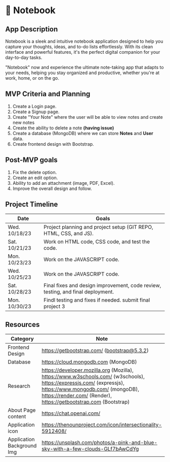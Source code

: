 # 📝 Notebook


## App Description

Notebook is a sleek and intuitive notebook application designed to help you capture your thoughts, ideas, and to-do lists effortlessly. 
With its clean interface and powerful features, it's the perfect digital companion for your day-to-day tasks.

"Notebook" now and experience the ultimate note-taking app that adapts to your needs, helping you stay organized and productive, whether you're at work, home, or on the go.

## MVP Criteria and Planning

1. Create a Login page.
2. Create a Signup page.
3. Create "Your Note" where the user will be able to view notes and create new notes
4. Create the ability to delete a note **(having issue)**
5. Create a database (MongoDB) where we can store **Notes** and **User** data.
6. Create frontend design with Bootstrap.

## Post-MVP goals

1. Fix the delete option.
2. Create an edit option.
3. Ability to add an attachment (image, PDF, Excel).
4. Improve the overall design and follow.

## Project Timeline

| Date | Goals |
| ---- | ----- |
| Wed. 10/18/23 | Project planning and project setup (GIT REPO, HTML, CSS, and JS). |
| Sat. 10/21/23 | Work on HTML code, CSS code, and test the code. |
| Mon. 10/23/23 | Work on the JAVASCRIPT code. |
| Wed. 10/25/23 | Work on the JAVASCRIPT code. |
| Sat. 10/28/23 | Final fixes and design improvement, code review, testing, and final deployment. |
| Mon. 10/30/23 | Findl testing and fixes if needed. submit final project 3 |


## Resources

| Category | Note |
| ---- | ----- |
| Frontend Design | https://getbootstrap.com/ (bootstrap@5.3.2) |
| Database | https://cloud.mongodb.com (MongoDB) |
| Research | https://developer.mozilla.org (Mozilla), https://www.w3schools.com/ (w3schools),  https://expressjs.com/ (expressjs), https://www.mongodb.com/ (mongoDB), https://render.com/ (Render), https://getbootstrap.com (Bootstrap)|
| About Page content | https://chat.openai.com/ |
| Application icon | https://thenounproject.com/icon/intersectionality-5912408/ |
| Application Background Img | https://unsplash.com/photos/a-pink-and-blue-sky-with-a-few-clouds-GLf7bAwCdYg |
